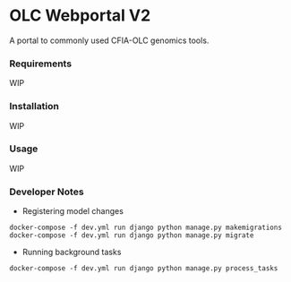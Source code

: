 OLC Webportal V2
================

A portal to commonly used CFIA-OLC genomics tools.

### Requirements
WIP

### Installation
WIP

### Usage
WIP

### Developer Notes
- Registering model changes

```
docker-compose -f dev.yml run django python manage.py makemigrations
docker-compose -f dev.yml run django python manage.py migrate
```

- Running background tasks

```
docker-compose -f dev.yml run django python manage.py process_tasks
```
